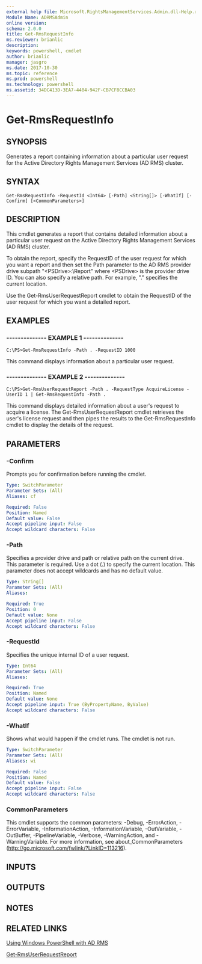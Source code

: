 ```yaml
---
external help file: Microsoft.RightsManagementServices.Admin.dll-Help.xml
Module Name: ADRMSAdmin
online version: 
schema: 2.0.0
title: Get-RmsRequestInfo
ms.reviewer: brianlic
description: 
keywords: powershell, cmdlet
author: brianlic
manager: jasgro
ms.date: 2017-10-30
ms.topic: reference
ms.prod: powershell
ms.technology: powershell
ms.assetid: 34DC413D-3EA7-4404-942F-CB7CF8CCBA03
---
```


# Get-RmsRequestInfo

## SYNOPSIS
Generates a report containing information about a particular user request for the Active Directory Rights Management Services (AD RMS) cluster.

## SYNTAX

```
Get-RmsRequestInfo -RequestId <Int64> [-Path] <String[]> [-WhatIf] [-Confirm] [<CommonParameters>]
```

## DESCRIPTION
This cmdlet generates a report that contains detailed information about a particular user request on the Active Directory Rights Management Services (AD RMS) cluster.

To obtain the report, specify the RequestID of the user request for which you want a report and then set the Path parameter to the AD RMS provider drive subpath "\<PSDrive\>:\Report" where \<PSDrive\> is the provider drive ID.
You can also specify a relative path.
For example, "." specifies the current location.

Use the Get-RmsUserRequestReport cmdlet to obtain the RequestID of the user request for which you want a detailed report.

## EXAMPLES

### --------------  EXAMPLE 1 --------------
```
C:\PS>Get-RmsRequestInfo -Path . -RequestID 1000
```

This command displays information about a particular user request.

### --------------  EXAMPLE 2 --------------
```
C:\PS>Get-RmsUserRequestReport -Path . -RequestType AcquireLicense -UserID 1 | Get-RmsRequestInfo -Path .
```

This command displays detailed information about a user's request to acquire a license.
The Get-RmsUserRequestReport cmdlet retrieves the user's license request and then pipes the results to the Get-RmsRequestInfo cmdlet to display the details of the request.

## PARAMETERS

### -Confirm
Prompts you for confirmation before running the cmdlet.

```yaml
Type: SwitchParameter
Parameter Sets: (All)
Aliases: cf

Required: False
Position: Named
Default value: False
Accept pipeline input: False
Accept wildcard characters: False
```

### -Path
Specifies a provider drive and path or relative path on the current drive.
This parameter is required.
Use a dot (.) to specify the current location.
This parameter does not accept wildcards and has no default value.

```yaml
Type: String[]
Parameter Sets: (All)
Aliases: 

Required: True
Position: 0
Default value: None
Accept pipeline input: False
Accept wildcard characters: False
```

### -RequestId
Specifies the unique internal ID of a user request.

```yaml
Type: Int64
Parameter Sets: (All)
Aliases: 

Required: True
Position: Named
Default value: None
Accept pipeline input: True (ByPropertyName, ByValue)
Accept wildcard characters: False
```

### -WhatIf
Shows what would happen if the cmdlet runs.
The cmdlet is not run.

```yaml
Type: SwitchParameter
Parameter Sets: (All)
Aliases: wi

Required: False
Position: Named
Default value: False
Accept pipeline input: False
Accept wildcard characters: False
```

### CommonParameters
This cmdlet supports the common parameters: -Debug, -ErrorAction, -ErrorVariable, -InformationAction, -InformationVariable, -OutVariable, -OutBuffer, -PipelineVariable, -Verbose, -WarningAction, and -WarningVariable. For more information, see about_CommonParameters (http://go.microsoft.com/fwlink/?LinkID=113216).

## INPUTS

## OUTPUTS

## NOTES

## RELATED LINKS

[Using Windows PowerShell with AD RMS](http://go.microsoft.com/fwlink/?LinkId=136806)

[Get-RmsUserRequestReport](./Get-RmsUserRequestReport.md)

